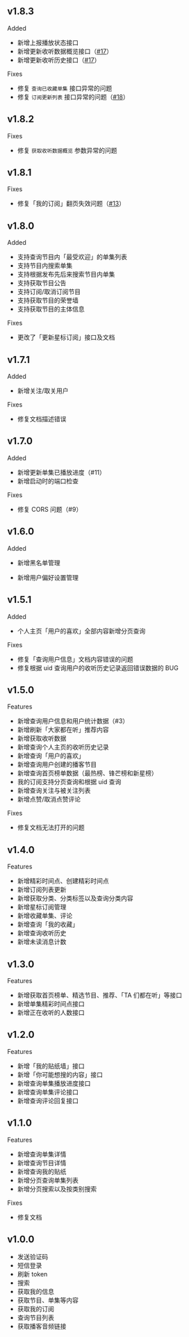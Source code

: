 ## v1.8.3

Added

- 新增上报播放状态接口
- 新增更新收听数据概览接口（[#17](https://github.com/ultrazg/xyz/issues/17)）
- 新增更新收听历史接口（[#17](https://github.com/ultrazg/xyz/issues/17)）

Fixes

- 修复 `查询已收藏单集` 接口异常的问题
- 修复 `订阅更新列表` 接口异常的问题（[#18](https://github.com/ultrazg/xyz/issues/18)）

## v1.8.2

Fixes

- 修复 `获取收听数据概览` 参数异常的问题

## v1.8.1

Fixes

- 修复「我的订阅」翻页失效问题（[#13](https://github.com/ultrazg/xyz/issues/13)）

## v1.8.0

Added

- 支持查询节目内「最受欢迎」的单集列表
- 支持节目内搜索单集
- 支持根据发布先后来搜索节目内单集
- 支持获取节目公告
- 支持订阅/取消订阅节目
- 支持获取节目的荣誉墙
- 支持获取节目的主体信息

Fixes

- 更改了「更新星标订阅」接口及文档

## v1.7.1

Added

- 新增关注/取关用户

Fixes

- 修复文档描述错误

## v1.7.0

Added

- 新增更新单集已播放进度（#11）
- 新增启动时的端口检查

Fixes

- 修复 CORS 问题（#9）

## v1.6.0

Added

- 新增黑名单管理

- 新增用户偏好设置管理

## v1.5.1

Added

- 个人主页「用户的喜欢」全部内容新增分页查询

Fixes

- 修复「查询用户信息」文档内容错误的问题
- 修复根据 uid 查询用户的收听历史记录返回错误数据的 BUG

## v1.5.0

Features

- 新增查询用户信息和用户统计数据（#3）
- 新增刷新「大家都在听」推荐内容
- 新增获取收听数据
- 新增查询个人主页的收听历史记录
- 新增查询「用户的喜欢」
- 新增查询用户创建的播客节目
- 新增查询首页榜单数据（最热榜、锋芒榜和新星榜）
- 我的订阅支持分页查询和根据 uid 查询
- 新增查询关注与被关注列表
- 新增点赞/取消点赞评论

Fixes

- 修复文档无法打开的问题

## v1.4.0

Features

- 新增精彩时间点、创建精彩时间点
- 新增订阅列表更新
- 新增获取分类、分类标签以及查询分类内容
- 新增星标订阅管理
- 新增收藏单集、评论
- 新增查询「我的收藏」
- 新增查询收听历史
- 新增未读消息计数

## v1.3.0

Features

- 新增获取首页榜单、精选节目、推荐、「TA 们都在听」等接口
- 新增单集精彩时间点接口
- 新增正在收听的人数接口

## v1.2.0

Features

- 新增「我的贴纸墙」接口
- 新增「你可能想搜的内容」接口
- 新增查询单集播放进度接口
- 新增查询单集评论接口
- 新增查询评论回复接口

## v1.1.0

Features

- 新增查询单集详情
- 新增查询节目详情
- 新增查询我的贴纸
- 新增分页查询单集列表
- 新增分页搜索以及按类别搜索

Fixes

- 修复文档

## v1.0.0

- 发送验证码
- 短信登录
- 刷新 token
- 搜索
- 获取我的信息
- 获取节目、单集等内容
- 获取我的订阅
- 查询节目列表
- 获取播客音频链接
